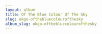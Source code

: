 ```yaml
---
layout: album
title: Of The Blue Colour Of The Sky
slug: okgo-ofthebluecolourofthesky
album_slug: okgo-ofthebluecolourofthesky
---
```

